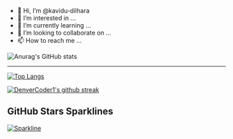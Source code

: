 - 👋 Hi, I’m @kavidu-dilhara
- 👀 I’m interested in ...
- 🌱 I’m currently learning ...
- 💞️ I’m looking to collaborate on ...
- 📫 How to reach me ...

<!---
kavidu-dilhara/kavidu-dilhara is a ✨ special ✨ repository because its `README.md` (this file) appears on your GitHub profile.
You can click the Preview link to take a look at your changes.
--->
![Anurag's GitHub stats](https://github-readme-stats.vercel.app/api?username=kavidu-dilhara&theme=tokyonight&show_icons=true)
<hr>

[![Top Langs](https://github-readme-stats.vercel.app/api/top-langs/?username=kavidu-dilhara&layout=compact)](https://github.com/kavidu-dilhara/github-readme-stats)

[![DenverCoder1's github streak](https://github-readme-streak-stats.herokuapp.com/?user=kavidu-dilhara&theme=blue-green)](https://github.com/kavidu-dilhara/github-readme-streak-stats)

## GitHub Stars Sparklines

[![Sparkline](https://stars.medv.io/Naereen/badges.svg)](https://stars.medv.io/kavidu-dilhara/badges)
